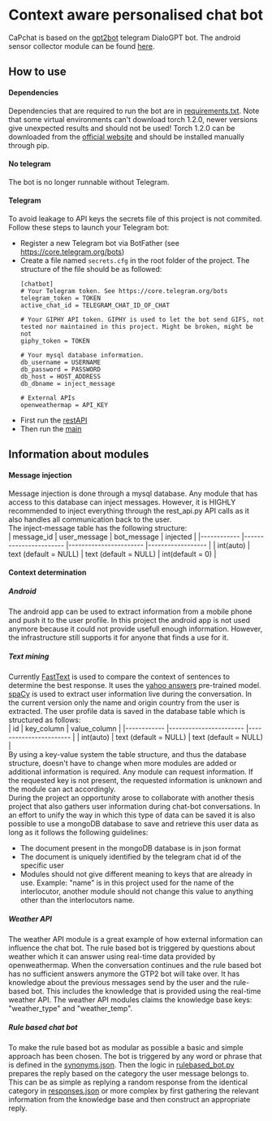 # Context aware personalised chat bot
CaPchat is based on the [gpt2bot](https://github.com/polakowo/gpt2bot) telegram DialoGPT bot.
The android sensor collector module can be found [here](https://github.com/ubaer/CaPchat-Sensor-Information-Collector).
## How to use
#### Dependencies 
Dependencies that are required to run the bot are in [requirements.txt](https://github.com/ubaer/Personalised_context_aware_DialoGPT/blob/master/requirements.txt). Note that some virtual environments can't download torch 1.2.0, newer versions give unexpected results and should not be used! Torch 1.2.0 can be downloaded from the [official website](https://download.pytorch.org/whl/torch_stable.html) and should be installed manually through pip.
#### No telegram
The bot is no longer runnable without Telegram. 
#### Telegram
To avoid leakage to API keys the secrets file of this project is not commited. Follow these steps to launch your Telegram bot:
- Register a new Telegram bot via BotFather (see https://core.telegram.org/bots)
- Create a file named ```secrets.cfg``` in the root folder of the project. The structure of the file should be as followed:
    ```
  [chatbot]
    # Your Telegram token. See https://core.telegram.org/bots
    telegram_token = TOKEN
    active_chat_id = TELEGRAM_CHAT_ID_OF_CHAT
  
    # Your GIPHY API token. GIPHY is used to let the bot send GIFS, not tested nor maintained in this project. Might be broken, might be not
    giphy_token = TOKEN
  
    # Your mysql database information.
    db_username = USERNAME
    db_password = PASSWORD
    db_host = HOST_ADDRESS
    db_dbname = inject_message
  
    # External APIs
    openweathermap = API_KEY
    ```
 - First run the [restAPI](https://github.com/ubaer/Personalised_context_aware_DialoGPT/blob/master/rest_api.py)
 - Then run the [main](https://github.com/ubaer/Personalised_context_aware_DialoGPT/blob/master/main.py)
 
## Information about modules
#### Message injection
Message injection is done through a mysql database. Any module that has access to this database can inject messages. However, it is HIGHLY recommended to inject everything through the rest_api.py API calls as it also handles all communication back to the user.<br>
The inject-message table has the following structure:<br>
| message_id 	| user_message          	| bot_message           	| injected         	|
|------------	|-----------------------	|-----------------------	|------------------	|
| int(auto)  	| text (default = NULL) 	| text (default = NULL) 	| int(default = 0) 	|

#### Context determination
##### Android
The android app can be used to extract information from a mobile phone and push it to the user profile. In this project the android app is not used anymore because it could not provide usefull enough information. However, the infrastructure still supports it for anyone that finds a use for it.
##### Text mining
Currently  [FastText](https://fasttext.cc/) is used to compare the context of sentences to determine the best response. It uses the [yahoo answers](https://fasttext.cc/docs/en/supervised-models.html) pre-trained model.
[spaCy](https://spacy.io/) is used to extract user information live during the conversation. In the current version only the name and origin country from the user is extracted. The user profile data is saved in the database table which is structured as follows:<br>
| id 	        | key_column          	    | value_column           	| 
|------------	|-----------------------	|-----------------------	|
| int(auto)  	| text (default = NULL) 	| text (default = NULL) 	| 
<br>
By using a key-value system the table structure, and thus the database structure, doesn't have to change when more modules are added or additional information is required. Any module can request information. If the requested key is not present, the requested information is unknown and the module can act accordingly.
<br>
During the project an opportunity arose to collaborate with another thesis project that also gathers user information during chat-bot conversations. 
In an effort to unify the way in which this type of data can be saved it is also possible to use a mongoDB database to save and retrieve this user data as long as it follows the following guidelines:
- The document present in the mongoDB database is in json format
- The document is uniquely identified by the telegram chat id of the specific user
- Modules should not give different meaning to keys that are already in use. Example: "name" is in this project used for the name of the interlocutor, another module should not change this value to anything other than the interlocutors name.

##### Weather API
The weather API module is a great example of how external information can influence the chat bot.
The rule based bot is triggered by questions about weather which it can answer using real-time data provided by openweathermap. 
When the conversation continues and the rule based bot has no sufficient answers anymore the GTP2 bot will take over. It has knowledge about the previous messages send by the user and the rule-based bot. This includes the knowledge that is provided using the real-time weather API.
The weather API modules claims the knowledge base keys: "weather_type" and "weather_temp".
##### Rule based chat bot
To make the rule based bot as modular as possible a basic and simple approach has been chosen.
The bot is triggered by any word or phrase that is defined in the [synonyms.json](https://github.com/ubaer/Personalised_context_aware_DialoGPT/blob/master/rulebased_bot/synonyms.json). 
Then the logic in [rulebased_bot.py](https://github.com/ubaer/Personalised_context_aware_DialoGPT/blob/master/rulebased_bot/rulebased_bot.py) prepares the reply based on the category the user message belongs to.
This can be as simple as replying a random response from the identical category in [responses.json](https://github.com/ubaer/Personalised_context_aware_DialoGPT/blob/master/rulebased_bot/responses.json) or more complex by first gathering the relevant information from the knowledge base and then construct an appropriate reply.
